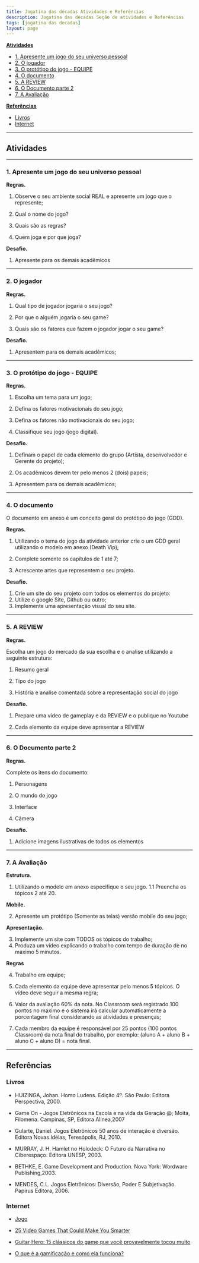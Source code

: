 ```yaml
---
title: Jogatina das décadas Atividades e Referências
description: Jogatina das décadas Seção de atividades e Referências
tags: [jogatina das decadas]
layout: page
---
```


**[Atividades](#atividades)**
  * [1. Apresente um jogo do seu universo pessoal](#1-apresente-um-jogo-do-seu-universo-pessoal)
  * [2. O jogador](#2-o-jogador)
  * [3. O protótipo do jogo - EQUIPE](#3-o-protótipo-do-jogo---equipe)
  * [4. O documento](#4-o-documento)  
  * [5. A REVIEW](#5-a-review)
  * [6. O Documento parte 2](#6-o-documento-parte-2)
  * [7. A Avaliação](#7-a-avaliação)

**[Referências](#referências)**
  * [Livros](#livros)
  * [Internet](#internet)


***

## Atividades


****

### 1. Apresente um jogo do seu universo pessoal

**Regras.**

1. Observe o seu ambiente  social REAL e apresente um jogo que o represente;

2. Qual o nome do jogo?

3. Quais são as regras?

4. Quem joga e por que joga?


**Desafio.**

1. Apresente para os demais acadêmicos

***

### 2. O jogador
**Regras.**

1. Qual tipo de jogador jogaria o seu jogo?

2. Por que o alguém jogaria o seu game?

3. Quais são os fatores que fazem o jogador jogar o seu game?


**Desafio.**

1. Apresentem para os demais acadêmicos;

***

### 3. O protótipo do jogo - EQUIPE
**Regras.**

1. Escolha um tema para um jogo;

2. Defina os fatores motivacionais do seu jogo;

3. Defina os fatores não motivacionais do seu jogo;

4. Classifique seu jogo (jogo digital).

**Desafio.**
1. Definam o papel de cada elemento do grupo (Artista, desenvolvedor e Gerente do projeto);

2. Os acadêmicos devem ter pelo menos 2 (dois)  papeis;

3. Apresentem para os demais acadêmicos;

***

### 4. O documento
O documento em anexo é um conceito geral do protótipo do jogo (GDD).

**Regras.**

1. Utilizando o tema do jogo da atividade anterior crie o um GDD geral utilizando o modelo em anexo (Death Vip);

2. Complete somente os capítulos de 1 até 7;

3. Acrescente artes que representem o seu projeto.


**Desafio.**

1. Crie um site do seu projeto com todos os elementos do projeto:
  1. Utilize o google Site, Github ou outro;
  2. Implemente uma apresentação visual do seu site.

***

### 5. A REVIEW
**Regras.**

Escolha um jogo do mercado da sua escolha e o analise utilizando a seguinte estrutura:

1. Resumo geral

2. Tipo do jogo

3. História e analise comentada sobre a representação social do jogo


**Desafio.**

1. Prepare uma vídeo de gameplay e da REVIEW e o publique no Youtube

2. Cada elemento da equipe deve apresentar a REVIEW

***

### 6. O Documento parte 2
**Regras.**

Complete os itens do documento:

1. Personagens

2. O mundo do jogo

3. Interface

4. Câmera

**Desafio.**

1. Adicione imagens ilustrativas de todos os elementos

***

### 7. A Avaliação

**Estrutura.**

1. Utilizando o modelo em anexo especifique o seu jogo.
1.1 Preencha os tópicos 2 até 20.

**Mobile.**

2. Apresente um protótipo  (Somente as telas) versão mobile do seu jogo;

**Apresentação.**

3. Implemente um site com TODOS os tópicos do trabalho;
4. Produza um vídeo explicando o trabalho com tempo de duração de no máximo 5 minutos.

**Regras**

4. Trabalho em equipe;

5. Cada elemento da equipe deve apresentar pelo menos 5 tópicos. O vídeo deve seguir a mesma regra;

6. Valor da avaliação 60% da nota. No Classroom será registrado 100 pontos no máximo e o sistema irá calcular automaticamente a porcentagem final considerando as atividades e presenças;

7. Cada membro da equipe é responsável por 25 pontos (100 pontos Classroom) da nota final do trabalho, por exemplo: (aluno A +  aluno B +  aluno C + aluno D) = nota final.

***

## Referências

### Livros

- HUIZINGA, Johan. Homo Ludens. Edição 4º. São Paulo: Editora Perspectiva, 2000.

- Game On - Jogos Eletrônicos na Escola e na vida da Geração @; Moita, Filomena. Campinas, SP, Editora Alinea,2007

- Gularte, Daniel. Jogos Eletrônicos 50 anos de interação e diversão. Editora Novas Idéias, Teresópolis, RJ, 2010.

- MURRAY, J. H. Hamlet no Holodeck: O Futuro da Narrativa no Ciberespaço. Editora UNESP, 2003.

- BETHKE, E. Game Development and Production. Nova York: Wordware Publishing,2003.

- MENDES, C.L. Jogos Eletrônicos: Diversão, Poder E Subjetivação. Papirus Editora, 2006.


### Internet

- [Jogo](https://pt.wikipedia.org/wiki/Jogo)

- [25 Video Games That Could Make You Smarter](https://www.raisesmartkid.com/6-to-10-years-old/5-articles/57-what-video-games-are-good-for-the-brain)

- [Guitar Hero: 15 clássicos do game que você provavelmente tocou muito](https://rollingstone.uol.com.br/noticia/guitar-hero-15-classicos-do-game-que-voce-provavelmente-tocou-muito/)

- [O que é a gamificação e como ela funciona?](https://www.edools.com/o-que-e-gamificacao/)
